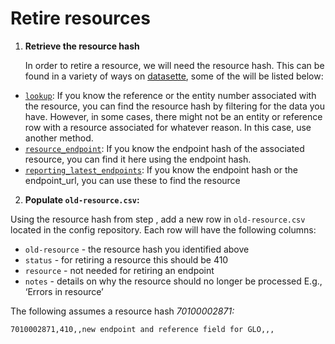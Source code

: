 # Retire resources

1. **Retrieve the resource hash**

   In order to retire a resource, we will need the resource hash. This can be found in a variety of ways on [datasette](https://datasette.planning.data.gov.uk/digital-land), some of the will be listed below:

- [`lookup`](https://datasette.planning.data.gov.uk/digital-land/lookup): If you know the reference or the entity number associated with the resource, you can find the resource hash by filtering for the data you have. However, in some cases, there might not be an entity or reference row with a resource associated for whatever reason. In this case, use another method.  
- [`resource_endpoint`](https://datasette.planning.data.gov.uk/digital-land/resource_endpoint): If you know the endpoint hash of the associated resource, you can find it here using the endpoint hash.  
- [`reporting_latest_endpoints`](https://datasette.planning.data.gov.uk/digital-land/reporting_latest_endpoints): If you know the endpoint hash or the endpoint\_url, you can use these to find the resource  
    
2. **Populate `old-resource.csv`:**  
   

Using the resource hash from step ,  add a new row in `old-resource.csv` located in the config repository. Each row will have the following columns:

* `old-resource` \- the resource hash you identified above  
* `status` \- for retiring a resource this should be 410  
* `resource` \- not needed for retiring an endpoint  
* `notes` \- details on why the resource should no longer be processed E.g., ‘Errors in resource’

The following assumes a resource hash *70100002871:*

```
7010002871,410,,new endpoint and reference field for GLO,,,
```
